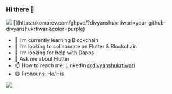 ### Hi there 👋

<img src="https://komarev.com/ghpvc/?divyanshukrtiwari=your-github-divyanshukrtiwari&color=purple">
[](https://komarev.com/ghpvc/?divyanshukrtiwari=your-github-divyanshukrtiwari&color=purple)

- 🌱 I’m currently learning Blockchain
- 👯 I’m looking to collaborate on Flutter & Blockchain
- 🤔 I’m looking for help with Dapps
- 💬 Ask me about Flutter
- 📫 How to reach me: LinkedIn [@divyanshukrtiwari](www.linkedin.com/in/divyanshukrtiwari)
- 😄 Pronouns: He/His

<img src="https://github-readme-stats.vercel.app/api?username=divyanshukrtiwari&&show_icons=true&title_color=ffffff&icon_color=bb2acf&text_color=daf7dc&bg_color=151515">

